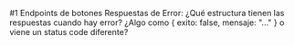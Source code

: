 #1 Endpoints de botones Respuestas de Error: ¿Qué estructura tienen las respuestas cuando hay error? ¿Algo como { exito: false, mensaje: "..." } o viene un status code diferente?
